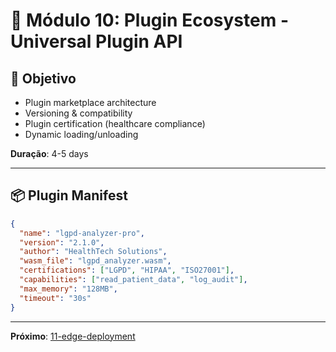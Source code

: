 # 🔌 Módulo 10: Plugin Ecosystem - Universal Plugin API

## 🎯 Objetivo
- Plugin marketplace architecture
- Versioning & compatibility
- Plugin certification (healthcare compliance)
- Dynamic loading/unloading

**Duração**: 4-5 days

---

## 📦 Plugin Manifest

```json
{
  "name": "lgpd-analyzer-pro",
  "version": "2.1.0",
  "author": "HealthTech Solutions",
  "wasm_file": "lgpd_analyzer.wasm",
  "certifications": ["LGPD", "HIPAA", "ISO27001"],
  "capabilities": ["read_patient_data", "log_audit"],
  "max_memory": "128MB",
  "timeout": "30s"
}
```

---

**Próximo**: [11-edge-deployment](../11-edge-deployment/)
